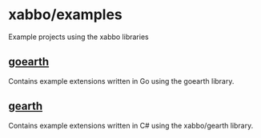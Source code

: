 # xabbo/examples

Example projects using the xabbo libraries

## [goearth](goearth)

Contains example extensions written in Go using the goearth library.

## [gearth](gearth)

Contains example extensions written in C# using the xabbo/gearth library.
